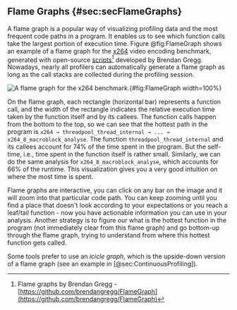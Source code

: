 ## Flame Graphs {#sec:secFlameGraphs}

A flame graph is a popular way of visualizing profiling data and the most frequent code paths in a program. It enables us to see which function calls take the largest portion of execution time. Figure @fig:FlameGraph shows an example of a flame graph for the [x264](https://openbenchmarking.org/test/pts/x264) video encoding benchmark, generated with open-source [scripts](https://github.com/brendangregg/FlameGraph)[^1] developed by Brendan Gregg. Nowadays, nearly all profilers can automatically generate a flame graph as long as the call stacks are collected during the profiling session.

![A flame graph for the x264 benchmark.](../../img/perf-tools/Flamegraph.jpg){#fig:FlameGraph width=100%}

On the flame graph, each rectangle (horizontal bar) represents a function call, and the width of the rectangle indicates the relative execution time taken by the function itself and by its callees. The function calls happen from the bottom to the top, so we can see that the hottest path in the program is `x264 → threadpool_thread_internal → ... → x264_8_macroblock_analyse`. The function `threadpool_thread_internal` and its callees account for 74% of the time spent in the program. But the self-time, i.e., time spent in the function itself is rather small. Similarly, we can do the same analysis for `x264_8_macroblock_analyse`, which accounts for 66% of the runtime. This visualization gives you a very good intuition on where the most time is spent.

Flame graphs are interactive, you can click on any bar on the image and it will zoom into that particular code path. You can keep zooming until you find a place that doesn't look according to your expectations or you reach a leaf/tail function - now you have actionable information you can use in your analysis. Another strategy is to figure our what is the hottest function in the program (not immediately clear from this flame graph) and go bottom-up through the flame graph, trying to understand from where this hottest function gets called. 

Some tools prefer to use an *icicle graph*, which is the upside-down version of a flame graph (see an example in [@sec:ContinuousProfiling]).

[^1]: Flame graphs by Brendan Gregg - [https://github.com/brendangregg/FlameGraph](https://github.com/brendangregg/FlameGraph)
[^2]: x264 video encoding benchmark - [https://openbenchmarking.org/test/pts/x264](https://openbenchmarking.org/test/pts/x264)
